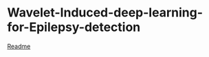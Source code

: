 # Wavelet-Induced-deep-learning-for-Epilepsy-detection
[Readme](https://github.com/EziGo96/Wavelet-Induced-deep-learning-for-Epilepsy-detection/blob/main/WaveletResNet%20(1).pdf)
